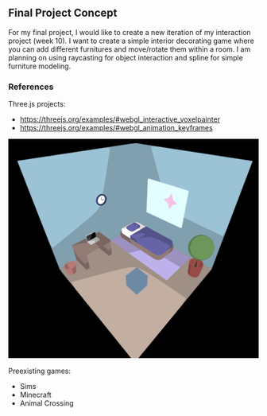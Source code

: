 Final Project Concept
------

For my final project, I would like to create a new iteration of my interaction project (week 10). I want to create a simple interior decorating game where you can add different furnitures and move/rotate them within a room. I am planning on using raycasting for object interaction and spline for simple furniture modeling.

### References

Three.js projects:
- https://threejs.org/examples/#webgl_interactive_voxelpainter
- https://threejs.org/examples/#webgl_animation_keyframes

![alt text](./images/week10.png)


Preexisting games:
- Sims
- Minecraft
- Animal Crossing

